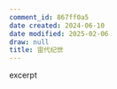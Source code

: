 ```yaml
---
comment_id: 867ff0a5
date created: 2024-06-10
date modified: 2025-02-06
draw: null
title: 宙代纪世
---
```

excerpt

<!-- more -->
